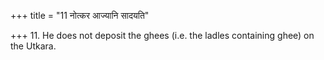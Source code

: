 +++
title = "11 नोत्कर आज्यानि सादयति"

+++
11. He does not deposit the ghees (i.e. the ladles containing ghee) on the Utkara.  
